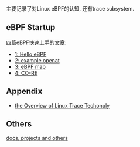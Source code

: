 主要记录了对Linux eBPF的认知, 还有trace subsystem.

## eBPF Startup

四篇eBPF快速上手的文章:

- [1: Hello eBPF](/1-hello/)
- [2: example openat](/2-openat/)
- [3: eBPF map](3-map/)
- [4: CO-RE](/4-CO-RE/)

## Appendix

- [the Overview of Linux Trace Techonoly](/Appendix/1-the-Overview-of-Linux-Trace-Techonoly.md)

## Others

[docs, projects and others](https://github.com/time-river/wiki-js/blob/master/eBPF.md)
